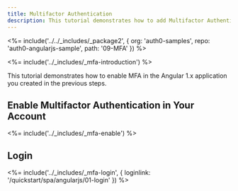 ```yaml
---
title: Multifactor Authentication
description: This tutorial demonstrates how to add Multifactor Authentication to your Angular 1.x app
---
```


<%= include('../../_includes/_package2', {
  org: 'auth0-samples',
  repo: 'auth0-angularjs-sample',
  path: '09-MFA'
}) %>

<%= include('../_includes/_mfa-introduction') %>

This tutorial demonstrates how to enable MFA in the Angular 1.x application you created in the previous steps.

## Enable Multifactor Authentication in Your Account

<%= include('../_includes/_mfa-enable') %>

## Login

<%= include('../_includes/_mfa-login', { loginlink: '/quickstart/spa/angularjs/01-login' }) %>
